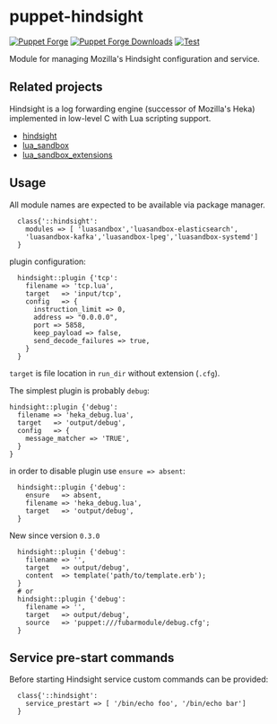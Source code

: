 # puppet-hindsight

[![Puppet
Forge](http://img.shields.io/puppetforge/v/deric/hindsight.svg)](https://forge.puppetlabs.com/deric/hindsight) [![Puppet Forge
Downloads](http://img.shields.io/puppetforge/dt/deric/hindsight.svg)](https://forge.puppetlabs.com/deric/hindsight/scores) [![Test](https://github.com/deric/puppet-hindsight/actions/workflows/test.yml/badge.svg)](https://github.com/deric/puppet-hindsight/actions/workflows/test.yml)

Module for managing Mozilla's Hindsight configuration and service.

## Related projects

Hindsight is a log forwarding engine (successor of Mozilla's Heka) implemented in low-level C with Lua scripting support.

  * [hindsight](https://github.com/mozilla-services/hindsight)
  * [lua_sandbox](https://github.com/mozilla-services/lua_sandbox)
  * [lua_sandbox_extensions](https://github.com/mozilla-services/lua_sandbox_extensions)

## Usage

All module names are expected to be available via package manager.

```puppet
  class{'::hindsight':
    modules => [ 'luasandbox','luasandbox-elasticsearch',
    'luasandbox-kafka','luasandbox-lpeg','luasandbox-systemd']
  }
```
plugin configuration:

```puppet
  hindsight::plugin {'tcp':
    filename => 'tcp.lua',
    target   => 'input/tcp',
    config   => {
      instruction_limit => 0,
      address => "0.0.0.0",
      port => 5858,
      keep_payload => false,
      send_decode_failures => true,
    }
  }
```
`target` is file location in `run_dir` without extension (`.cfg`).

The simplest plugin is probably `debug`:

```puppet
hindsight::plugin {'debug':
  filename => 'heka_debug.lua',
  target   => 'output/debug',
  config   => {
    message_matcher => 'TRUE',
  }
}
```
in order to disable plugin use `ensure => absent`:

```puppet
  hindsight::plugin {'debug':
    ensure   => absent,
    filename => 'heka_debug.lua',
    target   => 'output/debug',
  }
```

New since version `0.3.0`

```puppet
  hindsight::plugin {'debug':
    filename => '',
    target   => output/debug',
    content  => template('path/to/template.erb');
  }
  # or
  hindsight::plugin {'debug':
    filename => '',
    target   => output/debug',
    source   => 'puppet:///fubarmodule/debug.cfg';
  }
```

## Service pre-start commands

Before starting Hindsight service custom commands can be provided:

```puppet
  class{'::hindsight':
    service_prestart => [ '/bin/echo foo', '/bin/echo bar']
  }
```
